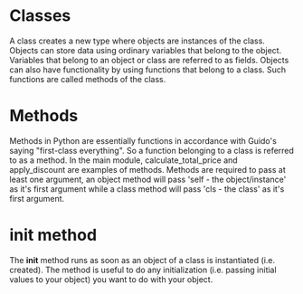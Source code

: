 # Classes

A class creates a new type where objects are instances of the class. Objects can store data using ordinary variables that belong to the object. Variables that belong to an object or class are referred to as fields. Objects can also have functionality by using functions that belong to a class. Such functions are called methods of the class.

# Methods

Methods in Python are essentially functions in accordance with Guido's saying "first-class everything". So a function belonging to a class is referred to as a method. In the main module, calculate_total_price and apply_discount are examples of methods. Methods are required to pass at least one argument, an object method will pass 'self - the object/instance' as it's first argument while a class method will pass 'cls - the class' as it's first argument.

# __init__ method

The __init__ method  runs as soon as an object of a class is instantiated (i.e. created). The method is useful to do any initialization (i.e. passing initial values to your object) you want to do with your object.